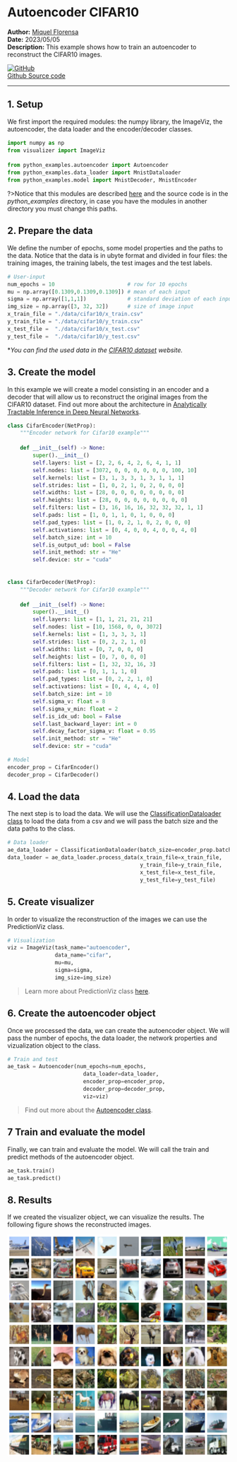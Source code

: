 # Autoencoder CIFAR10

**Author:** [Miquel Florensa](https://www.linkedin.com/in/miquel-florensa/)  
**Date:** 2023/05/05  
**Description:** This example shows how to train an autoencoder to reconstruct the CIFAR10 images.

<a href="https://github.com/miquelflorensa/miquelflorensa.github.io/blob/main/code/cifar10_autoencoder_runner.py" class="github-link">
  <div class="github-icon-container">
    <img src="../../images/GitHub-Mark.png" alt="GitHub" height="32" width="64">
  </div>
  <div class="github-text-container">
    Github Source code
  </div>
</a>

---

## 1. Setup

We first import the required modules: the numpy library, the ImageViz, the autoencoder, the data loader and the encoder/decoder classes.

```python
import numpy as np
from visualizer import ImageViz

from python_examples.autoencoder import Autoencoder
from python_examples.data_loader import MnistDataloader
from python_examples.model import MnistDecoder, MnistEncoder
```

?>Notice that this modules are described [here](modules/modules.md) and the source code is in the *python_examples* directory, in case you have the modules in another directory you must change this paths.

## 2. Prepare the data

We define the number of epochs, some model properties and the paths to the data. Notice that the data is in ubyte format and divided in four files: the training images, the training labels, the test images and the test labels.

```python
# User-input
num_epochs = 10                       # row for 10 epochs
mu = np.array([0.1309,0.1309,0.1309]) # mean of each input
sigma = np.array([1,1,1])             # standard deviation of each input
img_size = np.array([3, 32, 32])      # size of image input
x_train_file = "./data/cifar10/x_train.csv"
y_train_file = "./data/cifar10/y_train.csv"
x_test_file =  "./data/cifar10/x_test.csv"
y_test_file =  "./data/cifar10/y_test.csv"
```

**You can find the used data in the [CIFAR10 dataset](https://www.cs.toronto.edu/~kriz/cifar.html) website.*
## 3. Create the model

In this example we will create a model consisting in an encoder and a decoder that will allow us to reconstruct the original images from the CIFAR10 dataset. Find out more about the architecture in [Analytically Tractable Inference in Deep Neural Networks](https://arxiv.org/pdf/2103.05461.pdf).

```python
class CifarEncoder(NetProp):
    """Encoder network for Cifar10 example"""

    def __init__(self) -> None:
        super().__init__()
        self.layers: list = [2, 2, 6, 4, 2, 6, 4, 1, 1]
        self.nodes: list = [3072, 0, 0, 0, 0, 0, 0, 100, 10]
        self.kernels: list = [3, 1, 3, 3, 1, 3, 1, 1, 1]
        self.strides: list = [1, 0, 2, 1, 0, 2, 0, 0, 0]
        self.widths: list = [28, 0, 0, 0, 0, 0, 0, 0, 0]
        self.heights: list = [28, 0, 0, 0, 0, 0, 0, 0, 0]
        self.filters: list = [3, 16, 16, 16, 32, 32, 32, 1, 1]
        self.pads: list = [1, 0, 1, 1, 0, 1, 0, 0, 0]
        self.pad_types: list = [1, 0, 2, 1, 0, 2, 0, 0, 0]
        self.activations: list = [0, 4, 0, 0, 4, 0, 0, 4, 0]
        self.batch_size: int = 10
        self.is_output_ud: bool = False
        self.init_method: str = "He"
        self.device: str = "cuda"


class CifarDecoder(NetProp):
    """Decoder network for Cifar10 example"""

    def __init__(self) -> None:
        super().__init__()
        self.layers: list = [1, 1, 21, 21, 21]
        self.nodes: list = [10, 1568, 0, 0, 3072]
        self.kernels: list = [1, 3, 3, 3, 1]
        self.strides: list = [0, 2, 2, 1, 0]
        self.widths: list = [0, 7, 0, 0, 0]
        self.heights: list = [0, 7, 0, 0, 0]
        self.filters: list = [1, 32, 32, 16, 3]
        self.pads: list = [0, 1, 1, 1, 0]
        self.pad_types: list = [0, 2, 2, 1, 0]
        self.activations: list = [0, 4, 4, 4, 0]
        self.batch_size: int = 10
        self.sigma_v: float = 8
        self.sigma_v_min: float = 2
        self.is_idx_ud: bool = False
        self.last_backward_layer: int = 0
        self.decay_factor_sigma_v: float = 0.95
        self.init_method: str = "He"
        self.device: str = "cuda"

```

```python
# Model
encoder_prop = CifarEncoder()
decoder_prop = CifarDecoder()
```

## 4. Load the data

The next step is to load the data. We will use the [ClassificationDataloader class](modules/data-loader?id=data-loader) to load the data from a csv and we will pass the batch size and the data paths to the class.

```python
# Data loader
ae_data_loader = ClassificationDataloader(batch_size=encoder_prop.batch_size)
data_loader = ae_data_loader.process_data(x_train_file=x_train_file,
                                          y_train_file=y_train_file,
                                          x_test_file=x_test_file,
                                          y_test_file=y_test_file)
```

## 5. Create visualizer

In order to visualize the reconstruction of the images we can use the PredictionViz class.

```python
# Visualization
viz = ImageViz(task_name="autoencoder",
               data_name="cifar",
               mu=mu,
               sigma=sigma,
               img_size=img_size)
```

> Learn more about  PredictionViz class [here](https://github.com/lhnguyen102/cuTAGI/blob/main/visualizer.py).

## 6. Create the autoencoder object

Once we processed the data, we can create the autoencoder object. We will pass the number of epochs, the data loader, the network properties and vizualization object to the class.

```python
# Train and test
ae_task = Autoencoder(num_epochs=num_epochs,
                        data_loader=data_loader,
                        encoder_prop=encoder_prop,
                        decoder_prop=decoder_prop,
                        viz=viz)
```

> Find out more about the [Autoencoder class](modules/autoencoder.md).

## 7 Train and evaluate the model

Finally, we can train and evaluate the model. We will call the train and predict methods of the autoencoder object.

```python
ae_task.train()
ae_task.predict()
```

## 8. Results

If we created the visualizer object, we can visualize the results. The following figure shows the reconstructed images.

![autoencoder mnist](../../images/cifar_autoencoder_disp.png)
